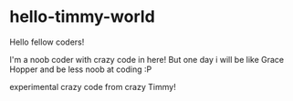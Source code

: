 # hello-timmy-world

Hello fellow coders!

I'm a noob coder with crazy code in here! But one day i will be like Grace Hopper and be less noob at coding :P

experimental crazy code from crazy Timmy!

